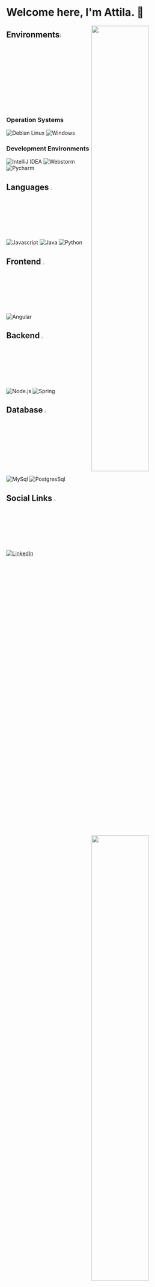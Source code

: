 # Welcome here, I'm Attila. 👋

<img width="55%" align="right" position="absolute" src="https://github-readme-stats.vercel.app/api?username=AttilaSzerencses&show_icons=true&theme=dracula&text_color=F8F8F2&icon_color=79DAFA&title_color=1E90FF&hide_border=true&custom_title=Github%20Statistics&hide_title=true"/>

<img width="55%" align="right" position="absolute" src="https://github-readme-stats.vercel.app/api/top-langs/?username=AttilaSzerencses&hide=C%23,PLSQL,EJS,HTML,ShaderLab,C%2B%2B,objective-C%2B%2B,HLSL&langs_count=4&layout=compact&theme=dracula&text_color=F8F8F2&icon_color=79DAFA&title_color=DD6387&hide_border=true&custom_title=Most%20Used%20Languages&hide_title=true"/>

<img width="55%" align="right" src="https://streak-stats.demolab.com/?user=AttilaSzerencses&theme=dark&background=282A36&hide_border=true&fire=FF0000&ring=1E90FF&currStreakLabel=1E90FF&sideNums=F8F8F2"/>



<h2>Environments<img width="5%" src="https://www.debian.org/Pics/debian-logo-1024x576.png"/></h2>

<h3>Operation Systems</h3>

![Debian Linux](https://img.shields.io/badge/Linux%20Debian-282A36?style=for-the-badge&logo=Debian&logoColor=79DFA) ![Windows](https://img.shields.io/badge/Windows-282A36?style=for-the-badge&logo=windows&logoColor=79DAFA)

<h3>Development Environments</h3>

![IntelliJ IDEA](https://img.shields.io/badge/IntelliJ%20Idea-282A36?style=for-the-badge&logo=intellijidea&logoColor=79DAFA) ![Webstorm](https://img.shields.io/badge/Webstorm-282A36?style=for-the-badge&logo=webstorm&logoColor=79DAFA) ![Pycharm](https://img.shields.io/badge/PyCharm-282A36?style=for-the-badge&logo=pycharm&logoColor=79DAFA)


<h2>Languages <img width="3%" src="https://cdn-icons-png.flaticon.com/512/226/226777.png"></h2>

![Javascript](https://img.shields.io/badge/javascript-282A36?style=for-the-badge&logo=javascript&logoColor=79DAFA) ![Java](https://img.shields.io/badge/java-282A36?style=for-the-badge&logo=java&logoColor=79DAFA) ![Python](https://img.shields.io/badge/python-282A36?style=for-the-badge&logo=python&logoColor=79DAFA)

<h2>Frontend <img width="3%" src="https://cdn.icon-icons.com/icons2/2699/PNG/512/angular_logo_icon_169595.png"/></h2>

![Angular](https://img.shields.io/badge/angular-282A36?style=for-the-badge&logo=angular&logoColor=79DAFA)

<h2>Backend <img width="3%" src="https://prod-acb5.kxcdn.com/wp-content/uploads/2018/02/spring-icon-200x196.png"></h2>

![Node.js](https://img.shields.io/badge/node.js-282A36?style=for-the-badge&logo=node.js&logoColor=79DAFA) ![Spring](https://img.shields.io/badge/spring-282A36?style=for-the-badge&logo=spring&logoColor=79DAFA)

<h2>Database <img width="4%" src="https://bmtraders.com/images/Database/Database-4.gif"/></h2>

![MySql](https://img.shields.io/badge/mysql-282A36?style=for-the-badge&logo=mysql&logoColor=79DAFA) ![PostgresSql](https://img.shields.io/badge/postgresql-282A36?style=for-the-badge&logo=postgresql&logoColor=79DAFA)

<h2>Social Links <img width="3%" src="https://www.pngarts.com/files/3/URL-Chain-Link-PNG-Free-Download.png"/></h2>

[![LinkedIn](https://img.shields.io/badge/LinkedIn-282A36?style=for-the-badge&logo=linkedin&logoColor=79DAFA)](https://www.linkedin.com/in/attila-szerencses-b92082232/) 
